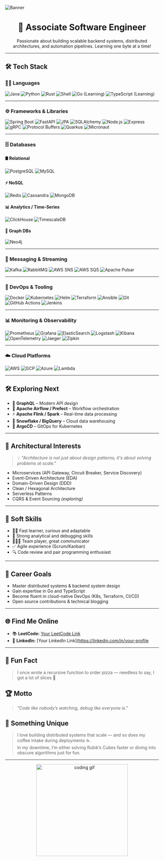 ![Banner](https://raw.githubusercontent.com/me-krishnaprasad-dev/me-krishnaprasad-dev/main/banner.gif) 
<h1 align="center">🚀 Associate Software Engineer</h1>
<p align="center"> 
  Passionate about building scalable backend systems, distributed architectures, and automation pipelines. Learning one byte at a time!
</p>  

---   
  
## 🛠️ Tech Stack

### 👨‍💻 Languages
![Java](https://img.shields.io/badge/Java-%23ED8B00.svg?logo=java&logoColor=white)
![Python](https://img.shields.io/badge/Python-3670A0?logo=python&logoColor=white)
![Rust](https://img.shields.io/badge/Rust-000000?logo=rust&logoColor=white)
![Shell](https://img.shields.io/badge/Shell-Bash-blue?logo=gnubash&logoColor=white)
![Go (Learning)](https://img.shields.io/badge/Go-Learning-00ADD8?logo=go)
![TypeScript (Learning)](https://img.shields.io/badge/TypeScript-Learning-3178C6?logo=typescript)

---

### ⚙️ Frameworks & Libraries

![Spring Boot](https://img.shields.io/badge/Spring%20Boot-6DB33F?logo=springboot&logoColor=white)
![FastAPI](https://img.shields.io/badge/FastAPI-009688?logo=fastapi&logoColor=white)
![JPA](https://img.shields.io/badge/JPA-Hibernate-59666C?logo=hibernate&logoColor=white)
![SQLAlchemy](https://img.shields.io/badge/SQLAlchemy-FFD43B?logo=python&logoColor=darkgreen)
![Node.js](https://img.shields.io/badge/Node.js-339933?logo=nodedotjs&logoColor=white)
![Express](https://img.shields.io/badge/Express.js-000000?logo=express&logoColor=white)
![gRPC](https://img.shields.io/badge/gRPC-4285F4?logo=grpc&logoColor=white)
![Protocol Buffers](https://img.shields.io/badge/Protobuf-0082C9?logo=protobuf&logoColor=white)
![Quarkus](https://img.shields.io/badge/Quarkus-4695EB?logo=quarkus&logoColor=white)
![Micronaut](https://img.shields.io/badge/Micronaut-222222?logo=micronaut&logoColor=white)

---

### 🗄️ Databases

#### 🛢️ Relational
![PostgreSQL](https://img.shields.io/badge/PostgreSQL-336791?logo=postgresql&logoColor=white)
![MySQL](https://img.shields.io/badge/MySQL-4479A1?logo=mysql&logoColor=white)

#### ⚡ NoSQL
![Redis](https://img.shields.io/badge/Redis-DC382D?logo=redis&logoColor=white)
![Cassandra](https://img.shields.io/badge/Cassandra-1287B1?logo=apachecassandra&logoColor=white)
![MongoDB](https://img.shields.io/badge/MongoDB-47A248?logo=mongodb&logoColor=white)

#### 📊 Analytics / Time-Series
![ClickHouse](https://img.shields.io/badge/ClickHouse-000000?logo=clickhouse&logoColor=yellow)
![TimescaleDB](https://img.shields.io/badge/Timescale-5091CD?logo=timescaledb&logoColor=white)

#### 🧠 Graph DBs
![Neo4j](https://img.shields.io/badge/Neo4j-008CC1?logo=neo4j&logoColor=white)

---

### 📩 Messaging & Streaming

![Kafka](https://img.shields.io/badge/Apache%20Kafka-231F20?logo=apachekafka&logoColor=white)
![RabbitMQ](https://img.shields.io/badge/RabbitMQ-FF6600?logo=rabbitmq&logoColor=white)
![AWS SNS](https://img.shields.io/badge/AWS%20SNS-232F3E?logo=amazonaws&logoColor=white)
![AWS SQS](https://img.shields.io/badge/AWS%20SQS-232F3E?logo=amazonaws&logoColor=white)
![Apache Pulsar](https://img.shields.io/badge/Pulsar-188FFF?logo=apachepulsar&logoColor=white)

---

### 🔧 DevOps & Tooling

![Docker](https://img.shields.io/badge/Docker-2496ED?logo=docker&logoColor=white)
![Kubernetes](https://img.shields.io/badge/Kubernetes-326CE5?logo=kubernetes&logoColor=white)
![Helm](https://img.shields.io/badge/Helm-0F1689?logo=helm&logoColor=white)
![Terraform](https://img.shields.io/badge/Terraform-623CE4?logo=terraform&logoColor=white)
![Ansible](https://img.shields.io/badge/Ansible-EE0000?logo=ansible&logoColor=white)
![Git](https://img.shields.io/badge/Git-F05032?logo=git&logoColor=white)
![GitHub Actions](https://img.shields.io/badge/GitHub%20Actions-2088FF?logo=githubactions&logoColor=white)
![Jenkins](https://img.shields.io/badge/Jenkins-D24939?logo=jenkins&logoColor=white)

---

### 📊 Monitoring & Observability

![Prometheus](https://img.shields.io/badge/Prometheus-E6522C?logo=prometheus&logoColor=white)
![Grafana](https://img.shields.io/badge/Grafana-F46800?logo=grafana&logoColor=white)
![ElasticSearch](https://img.shields.io/badge/Elasticsearch-005571?logo=elasticsearch&logoColor=white)
![Logstash](https://img.shields.io/badge/Logstash-000000?logo=logstash&logoColor=white)
![Kibana](https://img.shields.io/badge/Kibana-005571?logo=kibana&logoColor=white)
![OpenTelemetry](https://img.shields.io/badge/OpenTelemetry-4A90E2?logo=opentelemetry&logoColor=white)
![Jaeger](https://img.shields.io/badge/Jaeger-000000?logo=jaeger&logoColor=white)
![Zipkin](https://img.shields.io/badge/Zipkin-000000?logo=zipkin&logoColor=white)

---

### ☁️ Cloud Platforms

![AWS](https://img.shields.io/badge/AWS-232F3E?logo=amazonaws&logoColor=white)
![GCP](https://img.shields.io/badge/GCP-4285F4?logo=googlecloud&logoColor=white)
![Azure](https://img.shields.io/badge/Azure-0078D4?logo=microsoftazure&logoColor=white)
![Lambda](https://img.shields.io/badge/AWS%20Lambda-FF9900?logo=awslambda&logoColor=white)

---

## 🛠️ Exploring Next
- 🧬 **GraphQL** – Modern API design  
- 📅 **Apache Airflow / Prefect** – Workflow orchestration  
- ⚡ **Apache Flink / Spark** – Real-time data processing  
- 🧊 **Snowflake / BigQuery** – Cloud data warehousing  
- 🔁 **ArgoCD** – GitOps for Kubernetes

---

## 🧠 Architectural Interests

> 💡 *"Architecture is not just about design patterns; it's about solving problems at scale."*

- Microservices (API Gateway, Circuit Breaker, Service Discovery)
- Event-Driven Architecture (EDA)
- Domain-Driven Design (DDD)
- Clean / Hexagonal Architecture
- Serverless Patterns
- CQRS & Event Sourcing *(exploring)*

---

## 💼 Soft Skills
- 👨‍🏫 Fast learner, curious and adaptable
- 🧠 Strong analytical and debugging skills
- 🧑‍🤝‍🧑 Team player, great communicator
- ✅ Agile experience (Scrum/Kanban)
- 🔍 Code review and pair programming enthusiast

---

## 🎯 Career Goals
- Master distributed systems & backend system design  
- Gain expertise in Go and TypeScript  
- Become fluent in cloud-native DevOps (K8s, Terraform, CI/CD)  
- Open source contributions & technical blogging

---

## 🌐 Find Me Online

- 📚 **LeetCode:** [Your LeetCode Link](https://leetcode.com/your-profile)
- 💼 **LinkedIn:** [Your LinkedIn Link](https://linkedin.com/in/your-profile
  
---

## 🎉 Fun Fact
> I once wrote a recursive function to order pizza — needless to say, I got a lot of slices 🍕

## 🏆 Motto
> *"Code like nobody’s watching, debug like everyone is."*

## 🌟 Something Unique
> I love building distributed systems that scale — and so does my coffee intake during deployments ☕.  
> In my downtime, I’m either solving Rubik’s Cubes faster or diving into obscure algorithms just for fun.

---

<p align="center">
  <img src="https://media.giphy.com/media/qgQUggAC3Pfv687qPC/giphy.gif" width="300" alt="coding gif"/>
</p>
